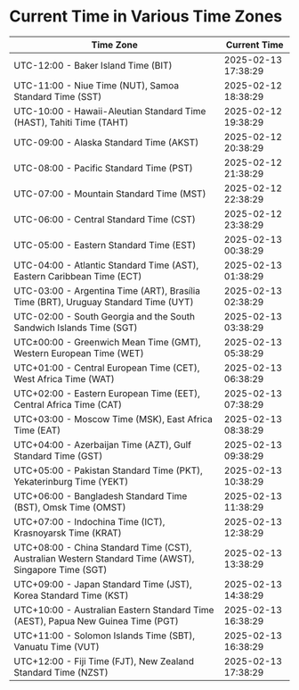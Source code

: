 # Current Time in Various Time Zones

| Time Zone | Current Time |
|-----------|--------------|
| UTC-12:00 - Baker Island Time (BIT) | 2025-02-13 17:38:29 |
| UTC-11:00 - Niue Time (NUT), Samoa Standard Time (SST) | 2025-02-12 18:38:29 |
| UTC-10:00 - Hawaii-Aleutian Standard Time (HAST), Tahiti Time (TAHT) | 2025-02-12 19:38:29 |
| UTC-09:00 - Alaska Standard Time (AKST) | 2025-02-12 20:38:29 |
| UTC-08:00 - Pacific Standard Time (PST) | 2025-02-12 21:38:29 |
| UTC-07:00 - Mountain Standard Time (MST) | 2025-02-12 22:38:29 |
| UTC-06:00 - Central Standard Time (CST) | 2025-02-12 23:38:29 |
| UTC-05:00 - Eastern Standard Time (EST) | 2025-02-13 00:38:29 |
| UTC-04:00 - Atlantic Standard Time (AST), Eastern Caribbean Time (ECT) | 2025-02-13 01:38:29 |
| UTC-03:00 - Argentina Time (ART), Brasília Time (BRT), Uruguay Standard Time (UYT) | 2025-02-13 02:38:29 |
| UTC-02:00 - South Georgia and the South Sandwich Islands Time (SGT) | 2025-02-13 03:38:29 |
| UTC±00:00 - Greenwich Mean Time (GMT), Western European Time (WET) | 2025-02-13 05:38:29 |
| UTC+01:00 - Central European Time (CET), West Africa Time (WAT) | 2025-02-13 06:38:29 |
| UTC+02:00 - Eastern European Time (EET), Central Africa Time (CAT) | 2025-02-13 07:38:29 |
| UTC+03:00 - Moscow Time (MSK), East Africa Time (EAT) | 2025-02-13 08:38:29 |
| UTC+04:00 - Azerbaijan Time (AZT), Gulf Standard Time (GST) | 2025-02-13 09:38:29 |
| UTC+05:00 - Pakistan Standard Time (PKT), Yekaterinburg Time (YEKT) | 2025-02-13 10:38:29 |
| UTC+06:00 - Bangladesh Standard Time (BST), Omsk Time (OMST) | 2025-02-13 11:38:29 |
| UTC+07:00 - Indochina Time (ICT), Krasnoyarsk Time (KRAT) | 2025-02-13 12:38:29 |
| UTC+08:00 - China Standard Time (CST), Australian Western Standard Time (AWST), Singapore Time (SGT) | 2025-02-13 13:38:29 |
| UTC+09:00 - Japan Standard Time (JST), Korea Standard Time (KST) | 2025-02-13 14:38:29 |
| UTC+10:00 - Australian Eastern Standard Time (AEST), Papua New Guinea Time (PGT) | 2025-02-13 16:38:29 |
| UTC+11:00 - Solomon Islands Time (SBT), Vanuatu Time (VUT) | 2025-02-13 16:38:29 |
| UTC+12:00 - Fiji Time (FJT), New Zealand Standard Time (NZST) | 2025-02-13 17:38:29 |
